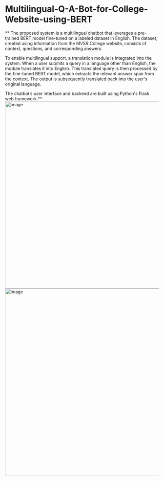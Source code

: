 # Multilingual-Q-A-Bot-for-College-Website-using-BERT
**
The proposed system is a multilingual chatbot that leverages a pre-trained BERT model fine-tuned on a labeled dataset in English. The dataset, created using information from the MVSR College website, consists of context, questions, and corresponding answers.

To enable multilingual support, a translation module is integrated into the system. When a user submits a query in a language other than English, the module translates it into English. This translated query is then processed by the fine-tuned BERT model, which extracts the relevant answer span from the context. The output is subsequently translated back into the user's original language.

The chatbot’s user interface and backend are built using Python's Flask web framework.**
<img width="612" alt="image" src="https://github.com/Harshith0509/Multilingual-Q-A-Bot-for-College-Website-using-BERT/assets/145513499/ff32379f-186e-43d1-a700-4c9614810d87">
<img width="613" alt="image" src="https://github.com/Harshith0509/Multilingual-Q-A-Bot-for-College-Website-using-BERT/assets/145513499/7042e9b8-531f-4b33-ad1f-de6941e49f9f">
